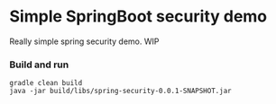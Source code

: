 # Simple SpringBoot security demo

Really simple spring security demo.
WIP

### Build and run
```
gradle clean build 
java -jar build/libs/spring-security-0.0.1-SNAPSHOT.jar 
```